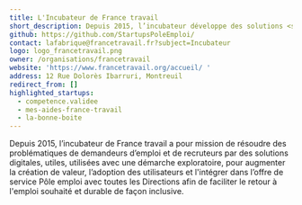 ```yaml
---
title: L'Incubateur de France travail
short_description: Depuis 2015, l’incubateur développe des solutions <span class="fr-text--bold">facilitant le retour à l’emploi souhaité et durable</span>.
github: https://github.com/StartupsPoleEmploi/
contact: lafabrique@francetravail.fr?subject=Incubateur
logo: logo_francetravail.png
owner: /organisations/francetravail
website: 'https://www.francetravail.org/accueil/ '
address: 12 Rue Dolorès Ibarruri, Montreuil
redirect_from: []
highlighted_startups:
  - competence.validee
  - mes-aides-france-travail
  - la-bonne-boite
---
```

Depuis 2015, l’incubateur de France travail a pour mission de résoudre des problématiques de demandeurs d’emploi et de recruteurs par des solutions digitales, utiles, utilisées avec une démarche exploratoire, pour augmenter la création de valeur, l’adoption des utilisateurs et l'intégrer dans l’offre de service Pôle emploi avec toutes les Directions afin de faciliter le retour à l'emploi souhaité et durable de façon inclusive.
